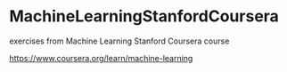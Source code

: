 # MachineLearningStanfordCoursera
exercises from Machine Learning Stanford Coursera course

https://www.coursera.org/learn/machine-learning
